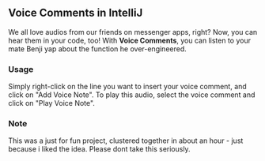 ## Voice Comments in IntelliJ

We all love audios from our friends on messenger apps, right? Now, you can hear them in your code, too! With **Voice Comments**, you can listen to your mate Benji yap about the function he over-engineered.

### Usage
Simply right-click on the line you want to insert your voice comment, and click on "Add Voice Note".
To play this audio, select the voice comment and click on "Play Voice Note".

### Note
This was a just for fun project, clustered together in about an hour - just because i liked the idea. Please dont take this seriously.
